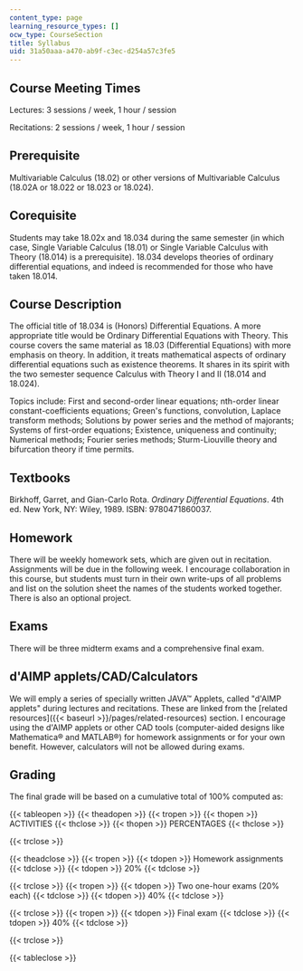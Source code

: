 ```yaml
---
content_type: page
learning_resource_types: []
ocw_type: CourseSection
title: Syllabus
uid: 31a50aaa-a470-ab9f-c3ec-d254a57c3fe5
---
```


Course Meeting Times
--------------------

Lectures: 3 sessions / week, 1 hour / session

Recitations: 2 sessions / week, 1 hour / session

Prerequisite
------------

Multivariable Calculus (18.02) or other versions of Multivariable Calculus (18.02A or 18.022 or 18.023 or 18.024).

Corequisite
-----------

Students may take 18.02x and 18.034 during the same semester (in which case, Single Variable Calculus (18.01) or Single Variable Calculus with Theory (18.014) is a prerequisite). 18.034 develops theories of ordinary differential equations, and indeed is recommended for those who have taken 18.014.

Course Description
------------------

The official title of 18.034 is (Honors) Differential Equations. A more appropriate title would be Ordinary Differential Equations with Theory. This course covers the same material as 18.03 (Differential Equations) with more emphasis on theory. In addition, it treats mathematical aspects of ordinary differential equations such as existence theorems. It shares in its spirit with the two semester sequence Calculus with Theory I and II (18.014 and 18.024).

Topics include: First and second-order linear equations; nth-order linear constant-coefficients equations; Green's functions, convolution, Laplace transform methods; Solutions by power series and the method of majorants; Systems of first-order equations; Existence, uniqueness and continuity; Numerical methods; Fourier series methods; Sturm-Liouville theory and bifurcation theory if time permits.

Textbooks
---------

Birkhoff, Garret, and Gian-Carlo Rota. _Ordinary Differential Equations_. 4th ed. New York, NY: Wiley, 1989. ISBN: 9780471860037.

Homework
--------

There will be weekly homework sets, which are given out in recitation. Assignments will be due in the following week. I encourage collaboration in this course, but students must turn in their own write-ups of all problems and list on the solution sheet the names of the students worked together. There is also an optional project.

Exams
-----

There will be three midterm exams and a comprehensive final exam.

d'AIMP applets/CAD/Calculators
------------------------------

We will emply a series of specially written JAVA™ Applets, called "d'AIMP applets" during lectures and recitations. These are linked from the [related resources]({{< baseurl >}}/pages/related-resources) section. I encourage using the d'AIMP applets or other CAD tools (computer-aided designs like Mathematica® and MATLAB®) for homework assignments or for your own benefit. However, calculators will not be allowed during exams.

Grading
-------

The final grade will be based on a cumulative total of 100% computed as:

{{< tableopen >}}
{{< theadopen >}}
{{< tropen >}}
{{< thopen >}}
ACTIVITIES
{{< thclose >}}
{{< thopen >}}
PERCENTAGES
{{< thclose >}}

{{< trclose >}}

{{< theadclose >}}
{{< tropen >}}
{{< tdopen >}}
Homework assignments
{{< tdclose >}}
{{< tdopen >}}
20%
{{< tdclose >}}

{{< trclose >}}
{{< tropen >}}
{{< tdopen >}}
Two one-hour exams (20% each)
{{< tdclose >}}
{{< tdopen >}}
40%
{{< tdclose >}}

{{< trclose >}}
{{< tropen >}}
{{< tdopen >}}
Final exam
{{< tdclose >}}
{{< tdopen >}}
40%
{{< tdclose >}}

{{< trclose >}}

{{< tableclose >}}